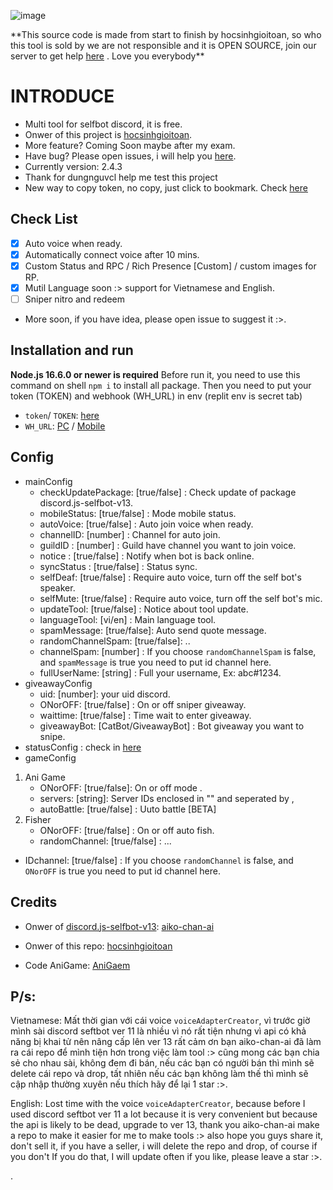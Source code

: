 ![image](https://media.discordapp.net/attachments/963047907030892558/976848772925624340/Status_-_Auto_Spam_Message_-_Auto_Ani_Game_-_Auto_Fisher_-_Giveaway_Sniper.png)

**This source code is made from start to finish by hocsinhgioitoan, so who this tool is sold by we are not responsible and it is OPEN SOURCE, join our server to get help [here](https://discord.gg/R7948YWRZP) . Love you everybody\*\*

# INTRODUCE

- Multi tool for selfbot discord, it is free.
- Onwer of this project is [hocsinhgioitoan](https://github.com/hocsinhgioitoan/).
- More feature? Coming Soon maybe after my exam.
- Have bug? Please open issues, i will help you [here](https://github.com/hocsinhgioitoan/Auto-Voice-/issues).
- Currently version: 2.4.3
- Thank for dungnguvcl help me test this project
- New way to copy token, no copy, just click to bookmark. Check [here](https://github.com/hocsinhgioitoan/Multi-tool/blob/main/docs/Token.md#new-method)

## Check List

- [x] Auto voice when ready.
- [x] Automatically connect voice after 10 mins.
- [x] Custom Status and RPC / Rich Presence [Custom] / custom images for RP.
- [x] Mutil Language soon :> support for Vietnamese and English.
- [ ] Sniper nitro and redeem
- More soon, if you have idea, please open issue to suggest it :>.

## Installation and run

**Node.js 16.6.0 or newer is required**
Before run it, you need to use this command on shell `npm i` to install all package.
Then you need to put your token (TOKEN) and webhook (WH_URL) in env (replit env is secret tab)

- `token`/ `TOKEN`: [here](https://github.com/hocsinhgioitoan/Mutil-tool/blob/main/docs/Token.md)
- `WH_URL`: [PC](https://www.youtube.com/watch?v=K8vgRWZnSZw) / [Mobile](https://www.youtube.com/watch?v=9oClR9rlkIc)

## Config

- mainConfig
  - checkUpdatePackage: [true/false] : Check update of package discord.js-selfbot-v13.
  - mobileStatus: [true/false] : Mode mobile status.
  - autoVoice: [true/false] : Auto join voice when ready.
  - channelID: [number] : Channel for auto join.
  - guildID : [number] : Guild have channel you want to join voice.
  - notice : [true/false] : Notify when bot is back online.
  - syncStatus : [true/false] : Status sync.
  - selfDeaf: [true/false] : Require auto voice, turn off the self bot's speaker.
  - selfMute: [true/false] : Require auto voice, turn off the self bot's mic.
  - updateTool: [true/false] : Notice about tool update.
  - languageTool: [vi/en] : Main language tool.
  - spamMessage: [true/false]: Auto send quote message.
  - randomChannelSpam: [true/false]: ..
  - channelSpam: [number] : If you choose `randomChannelSpam` is false, and `spamMessage` is true
    you need to put id channel here.
  - fullUserName: [string] : Full your username, Ex: abc#1234.
- giveawayConfig
  - uid: [number]: your uid discord.
  - ONorOFF: [true/false] : On or off sniper giveaway.
  - waittime: [true/false] : Time wait to enter giveaway.
  - giveawayBot: [CatBot/GiveawayBot] : Bot giveaway you want to snipe.
- statusConfig : check in [here](https://github.com/hocsinhgioitoan/Multi-tool/blob/main/docs/main.md)
- gameConfig

1. Ani Game
   - ONorOFF: [true/false]: On or off mode .
   - servers: [string]: Server IDs enclosed in "" and seperated by ,
   - autoBattle: [true/false] : Uuto battle [BETA]
2. Fisher
   - ONorOFF: [true/false] : On or off auto fish.
   - randomChannel: [true/false] : ...

- IDchannel: [true/false] : If you choose `randomChannel` is false, and `ONorOFF` is true
  you need to put id channel here.

## Credits

- Onwer of [discord.js-selfbot-v13](https://github.com/aiko-chan-ai/discord.js-selfbot-v13): [aiko-chan-ai](https://github.com/aiko-chan-ai/)

- Onwer of this repo: [hocsinhgioitoan](https://github.com/hocsinhgioitoan/)
- Code AniGame: [AniGaem](https://github.com/MaxMady/AniGaem)

## P/s:

Vietnamese: Mất thời gian với cái voice `voiceAdapterCreator`, vì trước giờ mình sài discord seftbot ver 11 là nhiều vì nó rất tiện nhưng vì api có khả năng bị khai tử nên nâng cấp lên ver 13 rất cảm ơn bạn aiko-chan-ai đã làm ra cái repo để mình tiện hơn trong việc làm tool :> cũng mong các bạn chia sẻ cho nhau sài, không đem đi bán, nếu các bạn có người bán thì mình sẽ delete cái repo và drop, tất nhiên nếu các bạn không làm thế thì mình sẽ cập nhập thường xuyên nếu thích hãy để lại 1 star :>.

English: Lost time with the voice `voiceAdapterCreator`, because before I used discord seftbot ver 11 a lot because it is very convenient but because the api is likely to be dead, upgrade to ver 13, thank you aiko-chan-ai make a repo to make it easier for me to make tools :> also hope you guys share it, don't sell it, if you have a seller, i will delete the repo and drop, of course if you don't If you do that, I will update often if you like, please leave a star :>.

.
